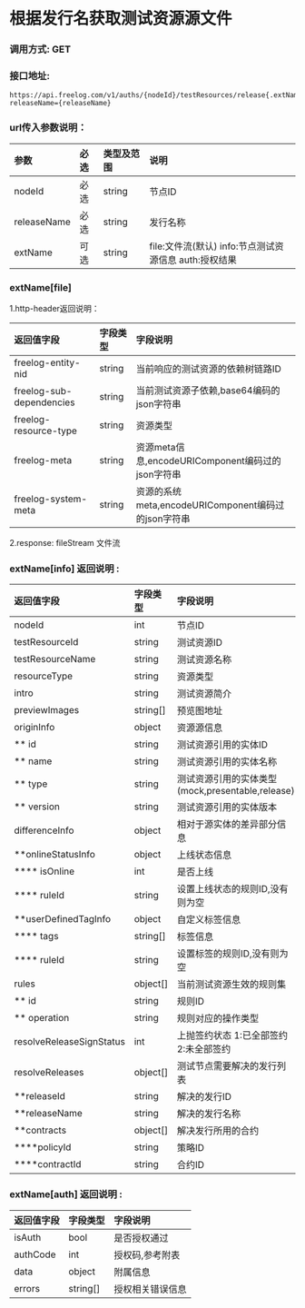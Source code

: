 # 根据发行名获取测试资源源文件

### 调用方式: GET

### 接口地址:

```
https://api.freelog.com/v1/auths/{nodeId}/testResources/release{.extName}?releaseName={releaseName}

```
### url传入参数说明：

| 参数 | 必选 | 类型及范围 | 说明 |
| :--- | :--- | :--- | :--- |
| nodeId | 必选 | string | 节点ID |
| releaseName | 必选 | string | 发行名称 |
| extName | 可选 | string | file:文件流(默认) info:节点测试资源信息 auth:授权结果 |


### extName[file]

 1.http-header返回说明：

| 返回值字段 | 字段类型 | 字段说明 |
| :--- | :--- | :--- |
| freelog-entity-nid | string | 当前响应的测试资源的依赖树链路ID |
| freelog-sub-dependencies | string | 当前测试资源子依赖,base64编码的json字符串 |
| freelog-resource-type | string | 资源类型 |
| freelog-meta | string | 资源meta信息,encodeURIComponent编码过的json字符串 |
| freelog-system-meta | string | 资源的系统meta,encodeURIComponent编码过的json字符串 |

 2.response:
    fileStream 文件流

### extName[info] 返回说明 :

| 返回值字段 | 字段类型 | 字段说明 |
| :--- | :--- | :--- |
| nodeId | int| 节点ID |
| testResourceId | string | 测试资源ID |
| testResourceName | string | 测试资源名称 |
| resourceType | string | 资源类型 |
| intro | string | 测试资源简介 |
| previewImages | string[] | 预览图地址 |
| originInfo | object | 资源源信息 |
| ** id | string | 测试资源引用的实体ID |
| ** name | string | 测试资源引用的实体名称 |
| ** type | string | 测试资源引用的实体类型 (mock,presentable,release) |
| ** version | string |测试资源引用的实体版本 |
| differenceInfo | object | 相对于源实体的差异部分信息 |
| **onlineStatusInfo | object | 上线状态信息 |
| **** isOnline | int | 是否上线 |
| **** ruleId | string | 设置上线状态的规则ID,没有则为空 |
| **userDefinedTagInfo | object | 自定义标签信息 |
| **** tags | string[] | 标签信息 |
| **** ruleId | string | 设置标签的规则ID,没有则为空 |
| rules | object[] | 当前测试资源生效的规则集 |
| ** id | string | 规则ID |
| ** operation | string | 规则对应的操作类型 |
| resolveReleaseSignStatus | int | 上抛签约状态 1:已全部签约 2:未全部签约|
| resolveReleases | object[] | 测试节点需要解决的发行列表 |
| **releaseId | string | 解决的发行ID |
| **releaseName | string | 解决的发行名称 |
| **contracts | object[] | 解决发行所用的合约 |
| ****policyId | string | 策略ID |
| ****contractId | string | 合约ID |

 ### extName[auth] 返回说明 :

| 返回值字段 | 字段类型 | 字段说明 |
| :--- | :--- | :--- |
| isAuth | bool | 是否授权通过 |
| authCode | int | 授权码,参考附表 |
| data | object | 附属信息 |
| errors | string[] | 授权相关错误信息 |


